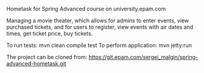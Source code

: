 Hometask for Spring Advanced course on university.epam.com

Managing a movie theater, which allows for admins to enter events,
view purchased tickets, and for users to register, view events with
air dates and times, get ticket price, buy tickets.

To run tests: mvn clean compile test
To perform application: mvn jetty:run

The project can be cloned from:
https://git.epam.com/sergei_malgin/spring-advanced-hometask.git
